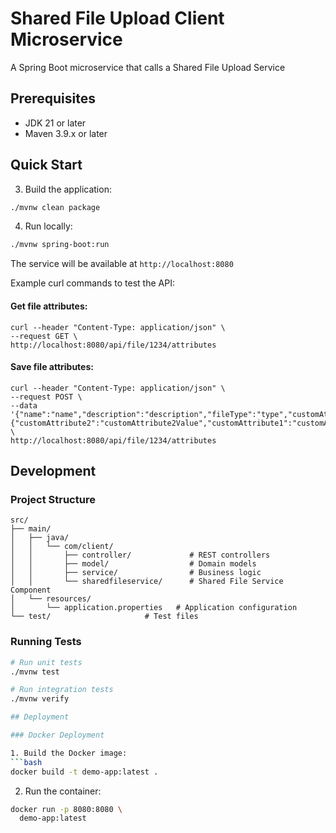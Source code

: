 # Shared File Upload Client Microservice

A Spring Boot microservice that calls a Shared File Upload Service

## Prerequisites

- JDK 21 or later
- Maven 3.9.x or later

## Quick Start 

3. Build the application:
```bash
./mvnw clean package
```

4. Run locally:
```bash
./mvnw spring-boot:run
```

The service will be available at `http://localhost:8080`

Example curl commands to test the API:

#### Get file attributes:
```
curl --header "Content-Type: application/json" \
--request GET \
http://localhost:8080/api/file/1234/attributes
```

#### Save file attributes:
```
curl --header "Content-Type: application/json" \
--request POST \
--data '{"name":"name","description":"description","fileType":"type","customAttributes":{"customAttribute2":"customAttribute2Value","customAttribute1":"customAttribute1Value","customAttribute3":"customAttribute3Value"}}'  \
http://localhost:8080/api/file/1234/attributes
```

## Development

### Project Structure
```
src/
├── main/
│   ├── java/
│   │   └── com/client/
│   │       ├── controller/             # REST controllers
│   │       ├── model/                  # Domain models
│   │       ├── service/                # Business logic
│   │       └── sharedfileservice/      # Shared File Service Component
│   └── resources/
│       └── application.properties   # Application configuration
└── test/                     # Test files
```

### Running Tests
```bash
# Run unit tests
./mvnw test

# Run integration tests
./mvnw verify

## Deployment

### Docker Deployment

1. Build the Docker image:
```bash
docker build -t demo-app:latest .
```

2. Run the container:
```bash
docker run -p 8080:8080 \
  demo-app:latest
```